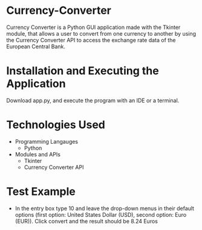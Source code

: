 # Currency-Converter

Currency Converter is a Python GUI application made with the Tkinter module, that allows a user to convert from one currency to another by using the Currency Converter API to access the exchange rate data of the European Central Bank.

# Installation and Executing the Application
Download app.py, and execute the program with an IDE or a terminal.

# Technologies Used
* Programming Langauges
  * Python
* Modules and APIs
  * Tkinter
  * Currency Converter API    

# Test Example
* In the entry box type 10 and leave the drop-down menus in their default options (first option: United States Dollar (USD), second option: Euro (EUR)). Click convert and the result should be 8.24 Euros


